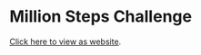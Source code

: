 Million Steps Challenge
==========

[Click here to view as website](https://mpuening.github.io/million-steps-challenge/index.html).


